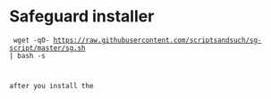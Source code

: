 # Safeguard installer
<code> wget -qO- https://raw.githubusercontent.com/scriptsandsuch/sg-script/master/sg.sh | bash -s
  
  after you install the 
